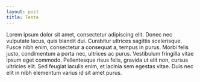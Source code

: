 ```yaml
---
layout: post
title: Teste
---
```


Lorem ipsum dolor sit amet, consectetur adipiscing elit. Donec nec vulputate lacus, quis blandit dui. Curabitur ultrices sagittis scelerisque. Fusce nibh enim, consectetur a consequat a, tempus in purus. Morbi felis justo, condimentum a porta nec, ultrices ac purus. Vestibulum fringilla vitae ipsum eget commodo. Pellentesque risus felis, gravida ut elit non, cursus ultricies elit. Sed feugiat iaculis enim, et lacinia sem egestas vitae. Duis nec elit in nibh elementum varius id sit amet purus. 


